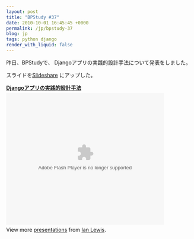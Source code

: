 ```yaml
---
layout: post
title: "BPStudy #37"
date: 2010-10-01 16:45:45 +0000
permalink: /jp/bpstudy-37
blog: jp
tags: python django
render_with_liquid: false
---
```


<!-- textlint-disable rousseau -->

<p>昨日、BPStudyで、 Djangoアプリの実践的設計手法について発表をしました。</p>

<p>スライドを<a href="http://www.slideshare.net/">Slideshare</a> にアップした。</p>

<div style="width:425px" id="__ss_5324101"><strong style="display:block;margin:12px 0 4px"><a href="http://www.slideshare.net/IanMLewis/django-5324101" title="Djangoアプリの実践的設計手法">Djangoアプリの実践的設計手法</a></strong><object id="__sse5324101" width="425" height="355"><param name="movie" value="http://static.slidesharecdn.com/swf/ssplayer2.swf?doc=bpstudy37djangojanightshort-100930092825-phpapp02&stripped_title=django-5324101&userName=IanMLewis" /><param name="allowFullScreen" value="true"/><param name="allowScriptAccess" value="always"/><embed name="__sse5324101" src="http://static.slidesharecdn.com/swf/ssplayer2.swf?doc=bpstudy37djangojanightshort-100930092825-phpapp02&stripped_title=django-5324101&userName=IanMLewis" type="application/x-shockwave-flash" allowscriptaccess="always" allowfullscreen="true" width="425" height="355"></embed></object><div style="padding:5px 0 12px">View more <a href="http://www.slideshare.net/">presentations</a> from <a href="http://www.slideshare.net/IanMLewis">Ian Lewis</a>.</div></div>

<!-- textlint-enable rousseau -->
